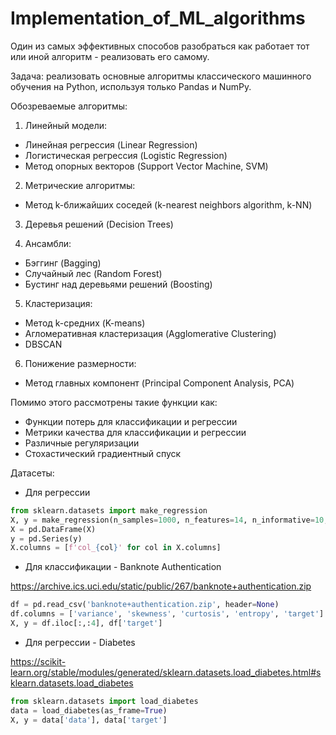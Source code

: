 # Implementation_of_ML_algorithms

  Один из самых эффективных способов разобраться как работает тот или иной алгоритм - реализовать его самому.

  Задача: реализовать основные алгоритмы классического машинного обучения на Python, используя только Pandas и NumPy.

  Обозреваемые алгоритмы:
  1. Линейный модели:
  - Линейная регрессия (Linear Regression)
  - Логистическая регрессия (Logistic Regression) 
  - Метод опорных векторов (Support Vector Machine, SVM)
    
  2. Метрические алгоритмы:
  - Метод k-ближайших соседей (k-nearest neighbors algorithm, k-NN)
    
  3. Деревья решений (Decision Trees)
  
  4. Ансамбли:
  - Бэггинг (Bagging)
  - Случайный лес (Random Forest)
  - Бустинг над деревьями решений (Boosting)
    
  5. Кластеризация:
  - Метод k-средних (K-means)
  - Агломеративная кластеризация (Agglomerative Clustering)
  - DBSCAN
    
  6. Понижение размерности:
  - Метод главных компонент (Principal Component Analysis, PCA)
    
Помимо этого рассмотрены такие функции как:
- Функции потерь для классификации и регрессии
- Метрики качества для классификации и регрессии
- Различные регуляризации
- Стохастический градиентный спуск

Датасеты:
- Для регрессии
```python   
from sklearn.datasets import make_regression
X, y = make_regression(n_samples=1000, n_features=14, n_informative=10, noise=15, random_state=42)
X = pd.DataFrame(X)
y = pd.Series(y)
X.columns = [f'col_{col}' for col in X.columns]
```
- Для классификации - Banknote Authentication
  
https://archive.ics.uci.edu/static/public/267/banknote+authentication.zip

```python 
df = pd.read_csv('banknote+authentication.zip', header=None)
df.columns = ['variance', 'skewness', 'curtosis', 'entropy', 'target']
X, y = df.iloc[:,:4], df['target']
```
- Для регрессии - Diabetes
  
https://scikit-learn.org/stable/modules/generated/sklearn.datasets.load_diabetes.html#sklearn.datasets.load_diabetes
```python 
from sklearn.datasets import load_diabetes
data = load_diabetes(as_frame=True)
X, y = data['data'], data['target']
```
